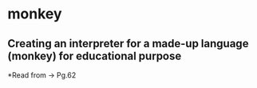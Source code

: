 # monkey

## Creating an interpreter for a made-up language (monkey) for educational purpose

*Read from -> Pg.62
